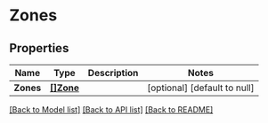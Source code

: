 # Zones

## Properties
Name | Type | Description | Notes
------------ | ------------- | ------------- | -------------
**Zones** | [**[]Zone**](Zone.md) |  | [optional] [default to null]

[[Back to Model list]](../README.md#documentation-for-models) [[Back to API list]](../README.md#documentation-for-api-endpoints) [[Back to README]](../README.md)


